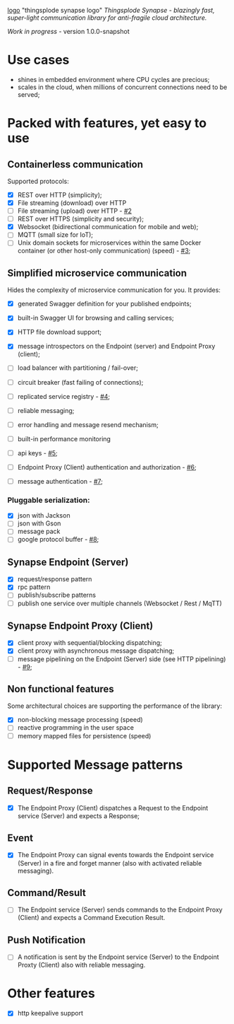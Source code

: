 [logo](./src/main/resources/synapse_logo_sm.png) "thingsplode synapse logo"
*Thingsplode Synapse - blazingly fast, super-light communication library for anti-fragile cloud architecture.*

*_Work in progress_* - version 1.0.0-snapshot

# Use cases
* shines in embedded environment where CPU cycles are precious;
* scales in the cloud, when millions of concurrent connections need to be served;

# Packed with features, yet easy to use
## Containerless communication
Supported protocols:
- [x] REST over HTTP (simplicity);
- [x] File streaming (download) over HTTP
- [ ] File streaming (upload) over HTTP - [#2](../../issues/2)
- [ ] REST over HTTPS (simplicity and security);
- [x] Websocket (bidirectional communication for mobile and web);
- [ ] MQTT (small size for IoT);
- [ ] Unix domain sockets for microservices within the same Docker container (or other host-only communication) (speed) - [#3](../../issues/3);

## Simplified microservice communication
Hides the complexity of microservice communication for you. It provides:
- [x] generated Swagger definition for your published endpoints;
- [x] built-in Swagger UI for browsing and calling services;
- [x] HTTP file download support;
- [x] message introspectors on the Endpoint (server) and Endpoint Proxy (client);
- [ ] load balancer with partitioning / fail-over;
- [ ] circuit breaker (fast failing of connections);
- [ ] replicated service registry - [#4](../../issues/4);
- [ ] reliable messaging;
- [ ] error handling and message resend mechanism;
- [ ] built-in performance monitoring
- [ ] api keys - [#5](../../issues/5);
- [ ] Endpoint Proxy (Client) authentication and authorization - [#6](../../issues/6);
- [ ] message authentication - [#7](../../issues/7);


### Pluggable serialization:
- [x] json with Jackson
- [ ] json with Gson
- [ ] message pack
- [ ] google protocol buffer - [#8](../../issues/8);

## Synapse Endpoint (Server)
- [x] request/response pattern
- [x] rpc pattern
- [ ] publish/subscribe patterns
- [ ] publish one service over multiple channels (Websocket / Rest / MqTT)

## Synapse Endpoint Proxy (Client)
- [x] client proxy with sequential/blocking dispatching;
- [x] client proxy with asynchronous message dispatching;
- [ ] message pipelining on the Endpoint (Server) side (see HTTP pipelining) - [#9](../../issues/9);

## Non functional features
Some architectural choices are supporting the performance of the library:
- [x] non-blocking message processing (speed)
- [ ] reactive programming in the user space
- [ ] memory mapped files for persistence (speed)

# Supported Message patterns

## Request/Response

- [x] The Endpoint Proxy (Client) dispatches a Request to the Endpoint service (Server) and expects a Response;

## Event

- [x] The Endpoint Proxy can signal events towards the Endpoint service (Server) in a fire and forget manner (also with activated reliable messaging).

## Command/Result

- [ ] The Endpoint service (Server) sends commands to the Endpoint Proxy (Client) and expects a Command Execution Result.

## Push Notification

- [ ] A notification is sent by the Endpoint service (Server) to the Endpoint Proxty (Client) also with reliable messaging.

# Other features
- [x] http keepalive support